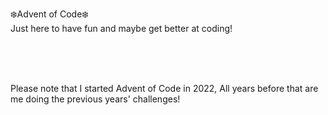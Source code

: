 ❄️Advent of Code❄️ <br>
Just here to have fun and maybe get better at coding! <br>

<br><br><br>

Please note that I started Advent of Code in 2022, All years before that are me doing the previous years' challenges!